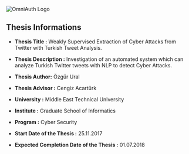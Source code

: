 ![OmniAuth Logo](https://github.com/ozzgural/MSThesis/blob/master/images/thesis.png)

## Thesis Informations
* **Thesis Title :** Weakly Supervised Extraction of Cyber Attacks from Twitter with Turkish Tweet Analysis.
* **Thesis Description :** Investigation of an automated system which can analyze Turkish Twitter tweets with NLP to detect Cyber Attacks.
* **Thesis Author:** Özgür Ural
* **Thesis Advisor :** Cengiz Acartürk

* **University :** Middle East Technical University
* **Institute :** Graduate School of Informatics
* **Program :** Cyber Security

* **Start Date of the Thesis :** 25.11.2017	 
*  **Expected Completion Date of the Thesis :** 01.07.2018	 
